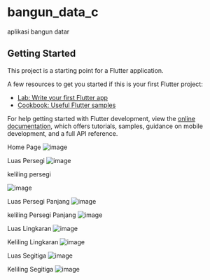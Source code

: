 # bangun_data_c

aplikasi bangun datar

## Getting Started

This project is a starting point for a Flutter application.

A few resources to get you started if this is your first Flutter project:

- [Lab: Write your first Flutter app](https://docs.flutter.dev/get-started/codelab)
- [Cookbook: Useful Flutter samples](https://docs.flutter.dev/cookbook)

For help getting started with Flutter development, view the
[online documentation](https://docs.flutter.dev/), which offers tutorials,
samples, guidance on mobile development, and a full API reference.

Home Page
![image](https://github.com/hafizprasejarah/bangun_datar_kelas_c/assets/151703354/003eb781-1d17-4847-a3cc-08da432f5c78)

Luas Persegi
![image](https://github.com/hafizprasejarah/bangun_datar_kelas_c/assets/151703354/d7d705c1-e611-472a-a8d1-981ce5bc91ad)

keliling persegi

![image](https://github.com/hafizprasejarah/bangun_datar_kelas_c/assets/151703354/0eb696f9-9ffa-41f3-98a0-adb6cbe94d30)

Luas Persegi Panjang
![image](https://github.com/hafizprasejarah/bangun_datar_kelas_c/assets/151703354/21d3c706-8469-49fd-8483-b494888fbd5d)

keliling Persegi Panjang
![image](https://github.com/hafizprasejarah/bangun_datar_kelas_c/assets/151703354/3132821b-eaa3-46db-8319-2f8f8fe8de40)

Luas Lingkaran
![image](https://github.com/hafizprasejarah/bangun_datar_kelas_c/assets/151703354/22863af9-a349-42a4-8586-df069ea4fbd5)

Keliling Lingkaran
![image](https://github.com/hafizprasejarah/bangun_datar_kelas_c/assets/151703354/0d38ca00-f289-4f95-98fb-1cc0eaa476eb)

Luas Segitiga
![image](https://github.com/hafizprasejarah/bangun_datar_kelas_c/assets/151703354/1c722595-2304-4e9d-9df4-f80dd1f5f5d8)

Keliling Segitiga
![image](https://github.com/hafizprasejarah/bangun_datar_kelas_c/assets/151703354/4655ee94-0aec-4126-bfbd-1e0e3274d4ce)





